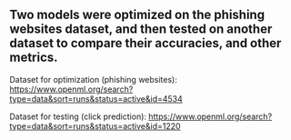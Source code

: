 ## Two models were optimized on the phishing websites dataset, and then tested on another dataset to compare their accuracies, and other metrics.

Dataset for optimization (phishing websites): https://www.openml.org/search?type=data&sort=runs&status=active&id=4534

Dataset for testing (click prediction): https://www.openml.org/search?type=data&sort=runs&status=active&id=1220
